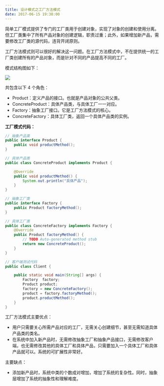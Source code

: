 ```yaml
---
title: 设计模式之工厂方法模式
date: 2017-06-15 19:38:00
---
```


简单工厂模式提供了专门的工厂类用于创建对象，实现了对象的创建和使用分离。但工厂类集中了所有产品对象的创建逻辑，职责过重；此外，如果增加新产品，需要修改工厂类的源代码，违背开闭原则。

工厂方法模式则可以很好的解决这一问题。在工厂方法模式中，不在提供统一的工厂类创建所有的产品对象，而是针对不同的产品提高不同的工厂。

模式结构图如下：

![](http://om9o63aks.bkt.clouddn.com/factory-method-pattern.jpg)

共包含以下 4 个角色：

- Product：定义产品的接口。也就是产品对象的公共父类。
- ConcreteProduct：具体产品类，与具体工厂一一对应。
- Factory：抽象工厂接口。它是工厂方法模式的核心。
- ConcreteFactory：具体工厂类，返回一个具体产品类的实例。


**工厂模式代码：**

```java
// 抽象产品类
public interface Product {
	public void productMethod();
}

// 具体产品类
public class ConcreteProduct implements Product {

	@Override
	public void productMethod() {
		System.out.println("具体产品");
	}
}

// 抽象工厂类
public interface Factory {
	public Product factoryMethod(); 
}

// 具体工厂类
public class ConcreteFactory implements Factory { 
	@Override
	public Product factoryMethod() {
		// TODO Auto-generated method stub
		return new ConcreteProduct();
	}
}

// 客户端测试代码
public class Client {

	public static void main(String[] args) {
		Factory  factory;
		Product product;
		factory = new ConcreteFactory();
		product = factory.factoryMethod();
		product.productMethod();
	}
}
```

工厂方法模式主要优点：

- 用户只需要关心所需产品对应的工厂，无需关心创建细节，甚至无需知道具体产品类的类名。
- 在系统中加入新产品时，无需修改抽象工厂和抽象产品接口，无需修改客户端，也无需修改其他的具体工厂和具体产品，只需要加入一个具体工厂和具体产品就可以。系统的可扩展性非常好。

主要缺点：

- 添加新产品时，系统中类的个数成对增加，增加了系统的复杂性。同时，抽象层增加了系统的抽象性和理解难度。




